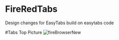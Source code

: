 # FireRedTabs
Design changes for EasyTabs build on easytabs code

#Tabs Top Picture
![fireBrowserNew](https://user-images.githubusercontent.com/53493418/114591390-1d8afd00-9c8a-11eb-9a88-90b0e8978617.png)
